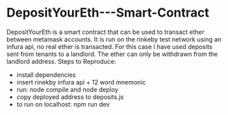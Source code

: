 # DepositYourEth---Smart-Contract
DepositYourEth is a smart contract that can be used to transact ether between metamask accounts. It is run on the rinkeby test network using an infura api, no real ether is transacted.
For this case I have used deposits sent from tenants to a landlord. The ether can only be withdrawn from the landlord address.
Steps to Reproduce:

- install dependencies
- insert rinekby infura api + 12 word mnemonic
- run: node compile and node deploy 
- copy deployed address to deposits.js
- to run on localhost: npm run dev
